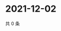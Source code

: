 # 2021-12-02

共 0 条

<!-- BEGIN WEIBO -->
<!-- 最后更新时间 Thu Dec 02 2021 22:08:37 GMT+0800 (China Standard Time) -->

<!-- END WEIBO -->
